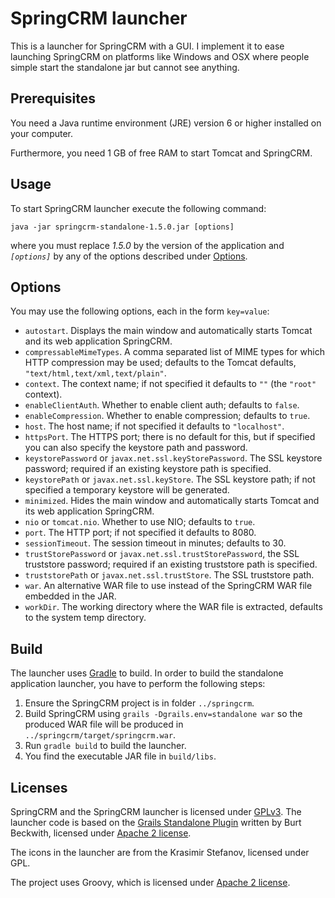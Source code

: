 # SpringCRM launcher

This is a launcher for SpringCRM with a GUI.  I implement it to ease launching
SpringCRM on platforms like Windows and OSX where people simple start the
standalone jar but cannot see anything.


## Prerequisites

You need a Java runtime environment (JRE) version 6 or higher installed on your
computer.

Furthermore, you need 1 GB of free RAM to start Tomcat and SpringCRM.


## Usage

To start SpringCRM launcher execute the following command:

```shell
java -jar springcrm-standalone-1.5.0.jar [options]
```

where you must replace _1.5.0_ by the version of the application and
_`[options]`_ by any of the options described under [Options](#options).


## Options

You may use the following options, each in the form ``key=value``:

* ``autostart``. Displays the main window and automatically starts Tomcat and
  its web application SpringCRM.
* ``compressableMimeTypes``. A comma separated list of MIME types for which
  HTTP compression may be used; defaults to the Tomcat defaults,
  ``"text/html,text/xml,text/plain"``.
* ``context``. The context name; if not specified it defaults to ``""`` (the
  ``"root"`` context).
* ``enableClientAuth``. Whether to enable client auth; defaults to ``false``.
* ``enableCompression``. Whether to enable compression; defaults to ``true``.
* ``host``. The host name; if not specified it defaults to ``"localhost"``.
* ``httpsPort``. The HTTPS port; there is no default for this, but if specified
  you can also specify the keystore path and password.
* ``keystorePassword`` or ``javax.net.ssl.keyStorePassword``. The SSL keystore
  password; required if an existing keystore path is specified.
* ``keystorePath`` or ``javax.net.ssl.keyStore``. The SSL keystore path; if not
  specified a temporary keystore will be generated.
* ``minimized``. Hides the main window and automatically starts Tomcat and
  its web application SpringCRM.
* ``nio`` or ``tomcat.nio``. Whether to use NIO; defaults to ``true``.
* ``port``. The HTTP port; if not specified it defaults to 8080.
* ``sessionTimeout``. The session timeout in minutes; defaults to 30.
* ``trustStorePassword`` or ``javax.net.ssl.trustStorePassword``, the SSL
  truststore password; required if an existing truststore path is specified.
* ``truststorePath`` or ``javax.net.ssl.trustStore``. The SSL truststore path.
* ``war``. An alternative WAR file to use instead of the SpringCRM WAR file
  embedded in the JAR.
* ``workDir``. The working directory where the WAR file is extracted, defaults
  to the system temp directory.


## Build

The launcher uses [Gradle][] to build.  In order to build the standalone
application launcher, you have to perform the following steps:

1. Ensure the SpringCRM project is in folder `../springcrm`.
2. Build SpringCRM using `grails -Dgrails.env=standalone war` so the produced
   WAR file will be produced in `../springcrm/target/springcrm.war`.
3. Run `gradle build` to build the launcher.
4. You find the executable JAR file in `build/libs`.

## Licenses

SpringCRM and the SpringCRM launcher is licensed under [GPLv3][GPL-3].  The
launcher code is based on the [Grails Standalone Plugin][Grails-Standalone]
written by Burt Beckwith, licensed under [Apache 2 license][APACHE-2].

The icons in the launcher are from the Krasimir Stefanov, licensed under GPL.

The project uses Groovy, which is licensed under [Apache 2 license][APACHE-2].

[GPL-3]: http://www.gnu.org/licenses/gpl.txt
[Gradle]: http://www.gradle.org
[Grails-Standalone]: http://grails.org/plugin/standalone
[APACHE-2]: http://www.apache.org/licenses/LICENSE-2.0.html

